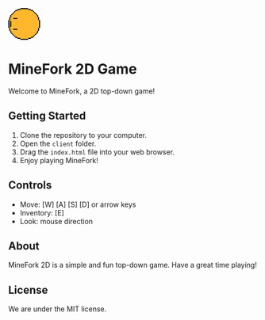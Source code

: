 <img src="https://github.com/iTSiolinux/MineFork/blob/main/client/backend/IMG/player.png?raw=true" width="64" height="64"> 
<!-- Icon -->

# MineFork 2D Game

Welcome to MineFork, a 2D top-down game!
## Getting Started

1. Clone the repository to your computer.
2. Open the `client` folder.
3. Drag the `index.html` file into your web browser.
4. Enjoy playing MineFork!

## Controls

- Move: [W] [A] [S] [D] or arrow keys
- Inventory: [E]
- Look: mouse direction

## About

MineFork 2D is a simple and fun top-down game. Have a great time playing!

## License

We are under the MIT license.
